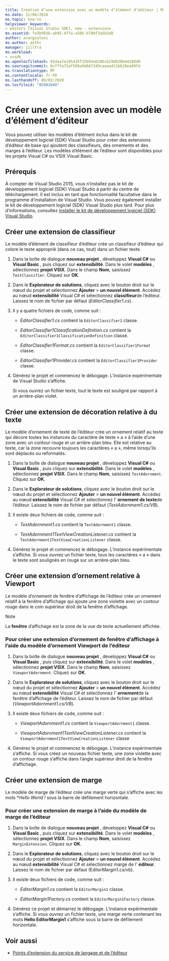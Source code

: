 ```yaml
---
title: Création d’une extension avec un modèle d’élément d’éditeur | Microsoft Docs
ms.date: 11/04/2016
ms.topic: how-to
helpviewer_keywords:
- editors [Visual Studio SDK], new - extensions
ms.assetid: fa3b993b-ab95-47fa-a38b-b788f3a5b2d8
author: acangialosi
ms.author: anthc
manager: jillfra
ms.workload:
- vssdk
ms.openlocfilehash: 91daa7e195435f33b93e6286cb19d820b4418d48
ms.sourcegitcommit: 6cfffa72af599a9d667249caaaa411bb28ea69fd
ms.translationtype: MT
ms.contentlocale: fr-FR
ms.lasthandoff: 09/02/2020
ms.locfileid: "85903840"
---
```

# <a name="create-an-extension-with-an-editor-item-template"></a>Créer une extension avec un modèle d’élément d’éditeur
Vous pouvez utiliser les modèles d’élément inclus dans le kit de développement logiciel (SDK) Visual Studio pour créer des extensions d’éditeur de base qui ajoutent des classifieurs, des ornements et des marges à l’éditeur. Les modèles d’élément de l’éditeur sont disponibles pour les projets Visual C# ou VSIX Visual Basic.

## <a name="prerequisites"></a>Prérequis
 À compter de Visual Studio 2015, vous n’installez pas le kit de développement logiciel (SDK) Visual Studio à partir du centre de téléchargement. Il est inclus en tant que fonctionnalité facultative dans le programme d’installation de Visual Studio. Vous pouvez également installer le kit de développement logiciel (SDK) Visual Studio plus tard. Pour plus d’informations, consultez [installer le kit de développement logiciel (SDK) Visual Studio](../extensibility/installing-the-visual-studio-sdk.md).

## <a name="create-a-classifier-extension"></a>Créer une extension de classifieur
 Le modèle d’élément de classifieur d’éditeur crée un classifieur d’éditeur qui colore le texte approprié (dans ce cas, tout) dans un fichier texte.

1. Dans la boîte de dialogue **nouveau projet** , développez **Visual C#** ou **Visual Basic** , puis cliquez sur **extensibilité**. Dans le volet **modèles** , sélectionnez **projet VSIX**. Dans le champ **Nom**, saisissez `TestClassifier`. Cliquez sur **OK**.

2. Dans le **Explorateur de solutions**, cliquez avec le bouton droit sur le nœud du projet et sélectionnez **Ajouter**  >  **un nouvel élément**. Accédez au nœud **extensibilité** Visual C# et sélectionnez **classifieur**de l’éditeur. Laissez le nom de fichier par défaut (*EditorClassifier1.cs*).

3. Il y a quatre fichiers de code, comme suit :

    - *EditorClassifier1.cs* contient la `EditorClassifier1` classe.

    - *EditorClassifier1ClassificationDefinition.cs* contient la `EditorClassifier1ClassificationDefinition` classe.

    - *EditorClassifier1Format.cs* contient la `EditorClassifier1Format`  classe.

    - *EditorClassifier1Provider.cs* contient la `EditorClassifier1Provider` classe.

4. Générez le projet et commencez le débogage. L’instance expérimentale de Visual Studio s’affiche.

     Si vous ouvrez un fichier texte, tout le texte est souligné par rapport à un arrière-plan violet.

## <a name="create-a-text-relative-adornment-extension"></a>Créer une extension de décoration relative à du texte
 Le modèle d’ornement de texte de l’éditeur crée un ornement relatif au texte qui décore toutes les instances du caractère de texte « a » à l’aide d’une zone avec un contour rouge et un arrière-plan bleu. Elle est relative au texte, car la zone recouvre toujours les caractères « a », même lorsqu’ils sont déplacés ou reformatés.

1. Dans la boîte de dialogue **nouveau projet** , développez **Visual C#** ou **Visual Basic** , puis cliquez sur **extensibilité**. Dans le volet **modèles** , sélectionnez **projet VSIX**. Dans le champ **Nom**, saisissez `TestAdornment`. Cliquez sur **OK**.

2. Dans le **Explorateur de solutions**, cliquez avec le bouton droit sur le nœud du projet et sélectionnez **Ajouter**  >  **un nouvel élément**. Accédez au nœud **extensibilité** Visual C# et sélectionnez l' **ornement de texte**de l’éditeur. Laissez le nom de fichier par défaut (*TextAdornment1.cs/VB*).

3. Il existe deux fichiers de code, comme suit :

    - *TextAdornment1.cs* contient la `TextAdornment1` classe.

    - *TextAdornment1TextViewCreationListener.cs* contient la `TextAdornment1TextViewCreationListener` classe.

4. Générez le projet et commencez le débogage. L’instance expérimentale s’affiche. Si vous ouvrez un fichier texte, tous les caractères « a » dans le texte sont soulignés en rouge sur un arrière-plan bleu.

## <a name="create-a-viewport-relative-adornment-extension"></a>Créer une extension d’ornement relative à Viewport
 Le modèle d’ornement de fenêtre d’affichage de l’éditeur crée un ornement relatif à la fenêtre d’affichage qui ajoute une zone violette avec un contour rouge dans le coin supérieur droit de la fenêtre d’affichage.

> [!NOTE]
> La **fenêtre** d’affichage est la zone de la vue de texte actuellement affichée.

### <a name="to-create-a-viewport-adornment-extension-by-using-the-editor-viewport-adornment-template"></a>Pour créer une extension d’ornement de fenêtre d’affichage à l’aide du modèle d’ornement Viewport de l’éditeur

1. Dans la boîte de dialogue **nouveau projet** , développez **Visual C#** ou **Visual Basic** , puis cliquez sur **extensibilité**. Dans le volet **modèles** , sélectionnez **projet VSIX**. Dans le champ **Nom**, saisissez `ViewportAdornment`. Cliquez sur **OK**.

2. Dans le **Explorateur de solutions**, cliquez avec le bouton droit sur le nœud du projet et sélectionnez **Ajouter**  >  **un nouvel élément**. Accédez au nœud **extensibilité** Visual C# et sélectionnez l' **ornement**de la fenêtre d’affichage de l’éditeur. Laissez le nom de fichier par défaut (*ViewportAdornment1.cs/VB*).

3. Il existe deux fichiers de code, comme suit :

    - *ViewportAdornment1.cs* contient la `ViewportAdornment1` classe.

    - *ViewportAdornment1TextViewCreationListener.cs* contient la `ViewportAdornment1TextViewCreationListener` classe

4. Générez le projet et commencez le débogage. L’instance expérimentale s’affiche. Si vous créez un nouveau fichier texte, une zone violette avec un contour rouge s’affiche dans l’angle supérieur droit de la fenêtre d’affichage.

## <a name="create-a-margin-extension"></a>Créer une extension de marge
 Le modèle de marge de l’éditeur crée une marge verte qui s’affiche avec les mots **Hello World !* sous la barre de défilement horizontale.

### <a name="to-create-a-margin-extension-by-using-the-editor-margin-template"></a>Pour créer une extension de marge à l’aide du modèle de marge de l’éditeur

1. Dans la boîte de dialogue **nouveau projet** , développez **Visual C#** ou **Visual Basic** , puis cliquez sur **extensibilité**. Dans le volet **modèles** , sélectionnez **projet VSIX**. Dans le champ **Nom**, saisissez `MarginExtension`. Cliquez sur **OK**.

2. Dans le **Explorateur de solutions**, cliquez avec le bouton droit sur le nœud du projet et sélectionnez **Ajouter**  >  **un nouvel élément**. Accédez au nœud **extensibilité** Visual C# et sélectionnez marge de l' **éditeur**. Laissez le nom de fichier par défaut (EditorMargin1.cs/vb).

3. Il existe deux fichiers de code, comme suit :

    - *EditorMargin1.cs* contient la `EditorMargin1` classe.

    - *EditorMargin1Factory.cs* contient la `EditorMargin1Factory` classe.

4. Générez ce projet et démarrez le débogage. L’instance expérimentale s’affiche. Si vous ouvrez un fichier texte, une marge verte contenant les mots **Hello EditorMargin1** s’affiche sous la barre de défilement horizontale.

## <a name="see-also"></a>Voir aussi
- [Points d’extension du service de langage et de l’éditeur](../extensibility/language-service-and-editor-extension-points.md)
